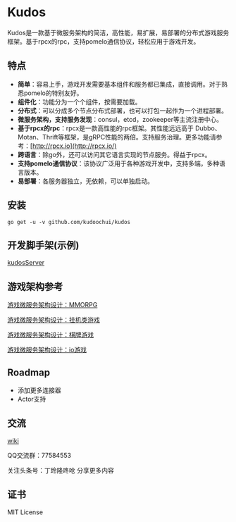 # Kudos
Kudos是一款基于微服务架构的简洁，高性能，易扩展，易部署的分布式游戏服务框架。基于rpcx的rpc，支持pomelo通信协议，轻松应用于游戏开发。


## 特点
- **简单**：容易上手，游戏开发需要基本组件和服务都已集成，直接调用。对于熟悉pomelo的特别友好。
- **组件化**：功能分为一个个组件，按需要加载。
- **分布式**：可以分成多个节点分布式部署，也可以打包一起作为一个进程部署。
- **微服务架构，支持服务发现**：consul，etcd，zookeeper等主流注册中心。
- **基于rpcx的rpc**：rpcx是一款高性能的rpc框架。其性能远远高于 Dubbo、Motan、Thrift等框架，是gRPC性能的两倍。支持服务治理。更多功能请参考：[http://rpcx.io](http://rpcx.io/)
- **跨语言**：除go外，还可以访问其它语言实现的节点服务。得益于rpcx。
- **支持pomelo通信协议**：该协议广泛用于各种游戏开发中，支持多端，多种语言版本。
- **易部署**：各服务器独立，无依赖，可以单独启动。

## 安装

`go get -u -v github.com/kudoochui/kudos`

## 开发脚手架(示例)
[kudosServer](https://github.com/kudoochui/kudosServer)

## 游戏架构参考
[游戏微服务架构设计：MMORPG](https://www.toutiao.com/i6798800455955644935/)

[游戏微服务架构设计：挂机类游戏](https://www.toutiao.com/i6798814918574342660/)

[游戏微服务架构设计：棋牌游戏](https://www.toutiao.com/i6798815085935460876/)

[游戏微服务架构设计：io游戏](https://www.toutiao.com/i6798815271386612231/)

## Roadmap
- 添加更多连接器
- Actor支持

## 交流
[wiki](https://github.com/kudoochui/kudos/wiki)

QQ交流群：77584553

关注头条号：丁玲隆咚呛
分享更多内容

## 证书
MIT License
